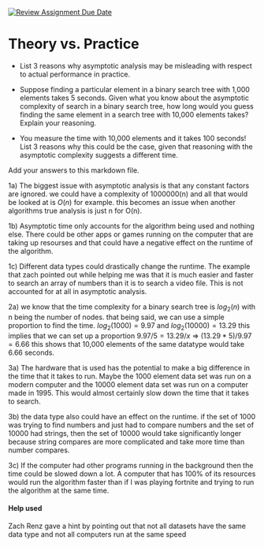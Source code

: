 [![Review Assignment Due Date](https://classroom.github.com/assets/deadline-readme-button-24ddc0f5d75046c5622901739e7c5dd533143b0c8e959d652212380cedb1ea36.svg)](https://classroom.github.com/a/FgMJElkj)
# Theory vs. Practice

- List 3 reasons why asymptotic analysis may be misleading with respect to
  actual performance in practice.
  

- Suppose finding a particular element in a binary search tree with 1,000
  elements takes 5 seconds. Given what you know about the asymptotic complexity
  of search in a binary search tree, how long would you guess finding the same
  element in a search tree with 10,000 elements takes? Explain your reasoning.


- You measure the time with 10,000 elements and it takes 100 seconds! List 3
  reasons why this could be the case, given that reasoning with the asymptotic
  complexity suggests a different time.

Add your answers to this markdown file.

1a) The biggest issue with asymptotic analysis is that any constant factors are ignored. we could have a complexity of 1000000(n) and all that would be looked at is $O(n)$ for example. this becomes an issue when another algorithms true analysis is just n for O(n).

1b) Asymptotic time only accounts for the algorithm being used and nothing else. There could be other apps or games running on the computer that are taking up resourses and that could have a negative effect on the runtime of the algorithm.

1c)  Different data types could drastically change the runtime. The example that zach pointed out while helping me was that it is much easier and faster to search an array of numbers than it is to search a video file. This is not accounted for at all in asymptotic analysis.

2a) we know that the time complexity for a binary search tree is $log_2 (n)$ with n being the number of nodes. that being said, we can use a simple proportion to find the time. $log_2 (1000) = 9.97$ and $log_2 (10000) = 13.29$ this implies that we can set up a proportion $9.97/5 = 13.29/x$ => $(13.29 * 5)/ 9.97 = 6.66$ this shows that 10,000 elements of the same datatype would take 6.66 seconds.

3a) The hardware that is used has the potential to make a big difference in the time that it takes to run. Maybe the 1000 element data set was run on a modern computer and the 10000 element data set was run on a computer made in 1995. This would almost certainly slow down the time that it takes to search.

3b) the data type also could have an effect on the runtime. if the set of 1000 was trying to find numbers and just had to compare numbers and the set of 10000 had strings, then the set of 10000 would take significantly longer because string compares are more complicated and take more time than number compares.

3c) If the computer had other programs running in the background then the time could be slowed down a lot. A computer that has 100% of its resources would run the algorithm faster than if I was playing fortnite and trying to run the algorithm at the same time.




#### Help used
Zach Renz gave a hint by pointing out that not all datasets have the same data type and not all computers run at the same speed
